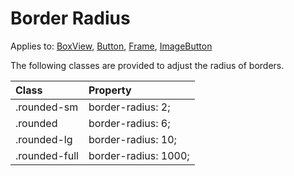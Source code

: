 # Border Radius

Applies to: [BoxView](https://docs.microsoft.com/en-us/dotnet/api/xamarin.forms.boxview?view=xamarin-forms), [Button](https://docs.microsoft.com/en-us/dotnet/api/xamarin.forms.button?view=xamarin-forms), [Frame](https://docs.microsoft.com/en-us/dotnet/api/xamarin.forms.frame?view=xamarin-forms), [ImageButton](https://docs.microsoft.com/en-us/dotnet/api/xamarin.forms.imagebutton?view=xamarin-forms)

The following classes are provided to adjust the radius of borders.

| Class | Property |
| :--- | :--- |
| .rounded-sm | border-radius: 2; |
| .rounded | border-radius: 6; |
| .rounded-lg | border-radius: 10; |
| .rounded-full | border-radius: 1000; |

